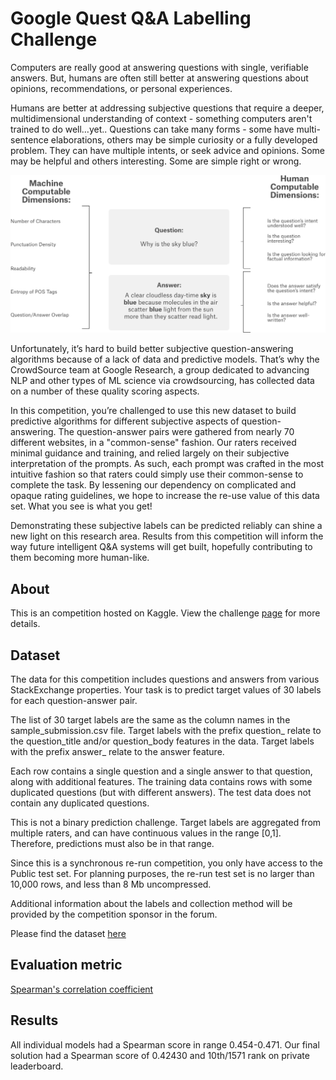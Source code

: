 # Google Quest Q&A Labelling Challenge

Computers are really good at answering questions with single, verifiable answers. But, humans are often still better at answering questions about opinions, recommendations, or personal experiences.

Humans are better at addressing subjective questions that require a deeper, multidimensional understanding of context - something computers aren't trained to do well…yet.. Questions can take many forms - some have multi-sentence elaborations, others may be simple curiosity or a fully developed problem. They can have multiple intents, or seek advice and opinions. Some may be helpful and others interesting. Some are simple right or wrong.

![](docs/google-q.png)

Unfortunately, it’s hard to build better subjective question-answering algorithms because of a lack of data and predictive models. That’s why the CrowdSource team at Google Research, a group dedicated to advancing NLP and other types of ML science via crowdsourcing, has collected data on a number of these quality scoring aspects.

In this competition, you’re challenged to use this new dataset to build predictive algorithms for different subjective aspects of question-answering. The question-answer pairs were gathered from nearly 70 different websites, in a "common-sense" fashion. Our raters received minimal guidance and training, and relied largely on their subjective interpretation of the prompts. As such, each prompt was crafted in the most intuitive fashion so that raters could simply use their common-sense to complete the task. By lessening our dependency on complicated and opaque rating guidelines, we hope to increase the re-use value of this data set. What you see is what you get!

Demonstrating these subjective labels can be predicted reliably can shine a new light on this research area. Results from this competition will inform the way future intelligent Q&A systems will get built, hopefully contributing to them becoming more human-like.

## About

This is an competition hosted on Kaggle. View the challenge [page](https://www.kaggle.com/c/google-quest-challenge/overview) for more details.


## Dataset

The data for this competition includes questions and answers from various StackExchange properties. Your task is to predict target values of 30 labels for each question-answer pair.

The list of 30 target labels are the same as the column names in the sample_submission.csv file. Target labels with the prefix question_ relate to the question_title and/or question_body features in the data. Target labels with the prefix answer_ relate to the answer feature.

Each row contains a single question and a single answer to that question, along with additional features. The training data contains rows with some duplicated questions (but with different answers). The test data does not contain any duplicated questions.

This is not a binary prediction challenge. Target labels are aggregated from multiple raters, and can have continuous values in the range [0,1]. Therefore, predictions must also be in that range.

Since this is a synchronous re-run competition, you only have access to the Public test set. For planning purposes, the re-run test set is no larger than 10,000 rows, and less than 8 Mb uncompressed.

Additional information about the labels and collection method will be provided by the competition sponsor in the forum.

Please find the dataset [here](https://www.kaggle.com/c/google-quest-challenge/data)

## Evaluation metric
[Spearman's correlation coefficient](https://en.wikipedia.org/wiki/Spearman%27s_rank_correlation_coefficient)

## Results
All individual models had a Spearman score in range 0.454-0.471. Our final solution had a Spearman score of 0.42430 and 10th/1571 rank on private leaderboard.